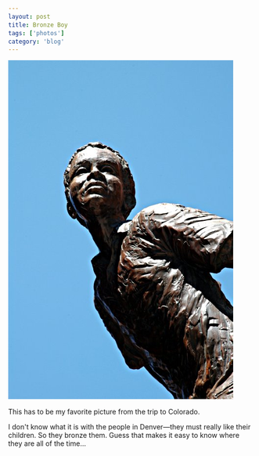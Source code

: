 ```yaml
---
layout: post
title: Bronze Boy
tags: ['photos']
category: 'blog'
---
```


![Bronze Boy :: Nikon D70 : 1/40s : f/16 : ISO 200](/media/2004/08/bronze_boy.jpg)

This has to be my favorite picture from the trip to Colorado.

I don't know what it is with the people in Denver&mdash;they must
really like their children. So they bronze them. Guess that makes it
easy to know where they are all of the time...

